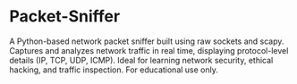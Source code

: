 # Packet-Sniffer
A Python-based network packet sniffer built using raw sockets and scapy. Captures and analyzes network traffic in real time, displaying protocol-level details (IP, TCP, UDP, ICMP). Ideal for learning network security, ethical hacking, and traffic inspection. For educational use only.
